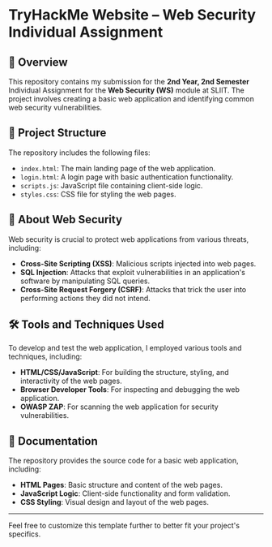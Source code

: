 # TryHackMe Website – Web Security Individual Assignment

## 📘 Overview

This repository contains my submission for the **2nd Year, 2nd Semester** Individual Assignment for the **Web Security (WS)** module at SLIIT. The project involves creating a basic web application and identifying common web security vulnerabilities.

## 🧩 Project Structure

The repository includes the following files:

* `index.html`: The main landing page of the web application.
* `login.html`: A login page with basic authentication functionality.
* `scripts.js`: JavaScript file containing client-side logic.
* `styles.css`: CSS file for styling the web pages.

## 🔐 About Web Security

Web security is crucial to protect web applications from various threats, including:

* **Cross-Site Scripting (XSS)**: Malicious scripts injected into web pages.
* **SQL Injection**: Attacks that exploit vulnerabilities in an application's software by manipulating SQL queries.
* **Cross-Site Request Forgery (CSRF)**: Attacks that trick the user into performing actions they did not intend.

## 🛠️ Tools and Techniques Used

To develop and test the web application, I employed various tools and techniques, including:

* **HTML/CSS/JavaScript**: For building the structure, styling, and interactivity of the web pages.
* **Browser Developer Tools**: For inspecting and debugging the web application.
* **OWASP ZAP**: For scanning the web application for security vulnerabilities.

## 📄 Documentation

The repository provides the source code for a basic web application, including:

* **HTML Pages**: Basic structure and content of the web pages.
* **JavaScript Logic**: Client-side functionality and form validation.
* **CSS Styling**: Visual design and layout of the web pages.

---

Feel free to customize this template further to better fit your project's specifics.

